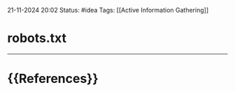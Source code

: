 21-11-2024 20:02
Status: #idea
Tags: [[Active Information Gathering]]

# robots.txt







---
# {{References}}